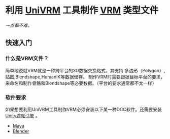 # 利用 [UniVRM](https://github.com/vrm-c/UniVRM) 工具制作 [VRM](https://vrm.dev/en/vrm/vrm_about) 类型文件
*一点都不难。*

## 快速入门

### 什么是VRM文件？
简单地说就VRM就是一种跨平台的3D数据交换格式。其支持 多边形（Polygon）,贴图,Blendshape,HumanIK等数据储存。
制作VRM时需要跟据目标平台的要求，来命名和制作骨骼和Blendshape等必要数据。（平台的要求通常都不太一样）

### 软件要求
如果想要利用UniVRM工具制作VRM必须安装以下某一种DCC软件。还需要安装 [Unity游戏引擎](https://unity.com/) 。
* [Maya](https://www.autodesk.com/products/maya/overview) 
* [Blender](https://www.blender.org/)

